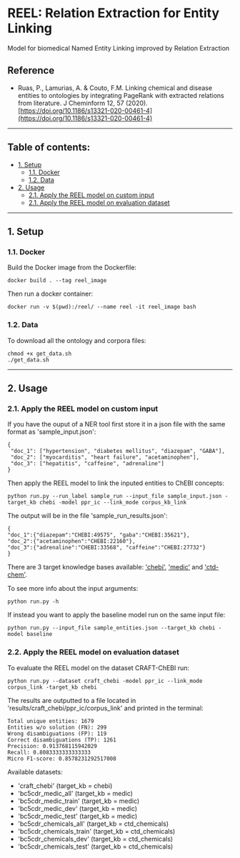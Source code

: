 # REEL: Relation Extraction for Entity Linking 

Model for biomedical Named Entity Linking improved by Relation Extraction

## Reference
- Ruas, P., Lamurias, A. & Couto, F.M. Linking chemical and disease entities to ontologies by integrating PageRank with extracted relations from literature. J Cheminform 12, 57 (2020). [https://doi.org/10.1186/s13321-020-00461-4](https://doi.org/10.1186/s13321-020-00461-4)

------------------------------------------------------------------------------
## Table of contents:
- [1. Setup](#Setup)
  - [1.1. Docker](#docker)
  - [1.2. Data](#data)
- [2. Usage](#usage)
  - [2.1. Apply the REEL model on custom input](#custom)
  - [2.1. Apply the REEL model on evaluation dataset](#dataset)

-----------------------------------------------------------------------------
## 1. Setup<a name="Setup"></a>

### 1.1. Docker<a name="docker"></a>

Build the Docker image from the Dockerfile:

```
docker build . --tag reel_image
```

Then run a docker container:

```
docker run -v $(pwd):/reel/ --name reel -it reel_image bash
```


### 1.2. Data<a name="data"></a>

To download all the ontology and corpora files:

```
chmod +x get_data.sh
./get_data.sh
```

------------------------------------------------------------------------------

## 2. Usage<a name="usage"></a>

### 2.1. Apply the REEL model on custom input<a name="input"></a>

If you have the ouput of a NER tool first store it in a json file with the same
format as 'sample_input.json': 

```
{
 "doc_1": ["hypertension", "diabetes mellitus", "diazepam", "GABA"],
 "doc_2": ["myocarditis", "heart failure", "acetaminophen"],
 "doc_3": ["hepatitis", "caffeine", "adrenaline"]
}
```

Then apply the REEL model to link the inputed entities to ChEBI concepts:

```
python run.py --run_label sample_run --input_file sample_input.json -target_kb chebi -model ppr_ic --link_mode corpus_kb_link 
```

The output will be in the file 'sample_run_results.json':

```
{
"doc_1":{"diazepam":"CHEBI:49575", "gaba":"CHEBI:35621"},
"doc_2":{"acetaminophen":"CHEBI:22160"},
"doc_3":{"adrenaline":"CHEBI:33568", "caffeine":"CHEBI:27732"}
}
```

There are 3 target knowledge bases available: ['chebi'](https://www.ebi.ac.uk/chebi/), ['medic'](http://ctdbase.org/voc.go;jsessionid=2772F41749EC369798B9854B9C40D648?type=disease) and ['ctd-chem'](http://ctdbase.org/voc.go?type=chem).


To see more info about the input arguments:

```
python run.py -h
```

If instead you want to apply the baseline model run on the same input file:

```
python run.py --input_file sample_entities.json --target_kb chebi -model baseline 
```

### 2.2. Apply the REEL model on evaluation dataset<a name="dataset"></a>


To evaluate the REEL model on the dataset CRAFT-ChEBI run:

```
python run.py --dataset craft_chebi -model ppr_ic --link_mode corpus_link -target_kb chebi
```

The results are outputted to a file located in 'results/craft_chebi/ppr_ic/corpus_link' and printed in the terminal:

```
Total unique entities: 1679
Entities w/o solution (FN): 299
Wrong disambiguations (FP): 119
Correct disambiguations (TP): 1261
Precision: 0.913768115942029
Recall: 0.8083333333333333
Micro F1-score: 0.8578231292517008
```

Available datasets:
- 'craft_chebi' (target_kb = chebi)
- 'bc5cdr_medic_all' (target_kb = medic)
- 'bc5cdr_medic_train' (target_kb = medic)
- 'bc5cdr_medic_dev' (target_kb = medic)
- 'bc5cdr_medic_test' (target_kb = medic)
- 'bc5cdr_chemicals_all' (target_kb = ctd_chemicals)
- 'bc5cdr_chemicals_train' (target_kb = ctd_chemicals)
- 'bc5cdr_chemicals_dev' (target_kb = ctd_chemicals)
- 'bc5cdr_chemicals_test' (target_kb = ctd_chemicals)

